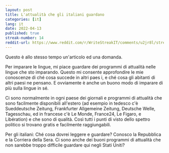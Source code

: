 ```yaml
---
layout: post
title: L'attualità che gli italiani guardano 
categories: [it]
lang: it
date: 2022-04-13
published: true
streak-number: 14
reddit-url: https://www.reddit.com/r/WriteStreakIT/comments/u2jr8l/streak_14_lattualità_che_gli_italiani_guardano/
---
```

Questo è allo stesso tempo un'articolo ed una domanda.

Per imparare le lingue, mi piace guardare dei programmi di attualità nelle lingue che sto imparando. Questo mi consente approfondire le mie conoscenze di ché cosa succede in altri paes i, e ché cosa gli abitanti di altri paesi ne pensano. E ovviamente è anche un buono modo di imparare di più sulla lingue in sé.

Ci sono normalmente in ogni paese dei giornali e programmi di attualità che sono facilmente disponibili all'estero (ad esempio in tedesco c'è Sueddeutsche Zeitung, Frankfurter Allgemeine Zeitung, Deutsche Welle, Tagesschau, ed in francese c'è Le Monde, France24, Le Figaro, e Libération) e che sono di qualità. Così tutti i punti di visto dello spettro politico si trovano gratis e facilmente raggiungabili.

Per gli italiani: Ché cosa dovrei leggere e guardare? Conosco la Repubblica e la Corriera della Sera. Ci sono anche dei buoni programmi di attualità che non sarebbe troppo difficile guardare qui negli Stati Uniti?
